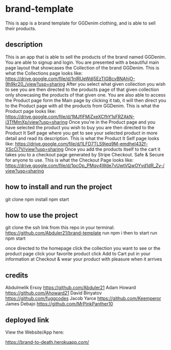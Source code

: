 # brand-template
This is app is a brand template for GGDenim clothing, and is able to sell their products.

## description

This is an app that is able to sell the products of the brand named GGDenim. You are able to signup and login. You are presented with a beautiful main page layout that showcases the Collection of the brand GGDenim. 
This is what the Collections page looks like: https://drive.google.com/file/d/1nIRUeWdj5EzTIGBcyBNAhjO-9h9kr20_/view?usp=sharing
After you select what given collection you wish to see you are then directed to the products page of that given collection only showcasing the products of that given one. You are also able to access the Product page form the Main page by clicking it tab, it will then direct you to the Product page with all the products from GGDenim.
This is what the Product page looks like: https://drive.google.com/file/d/1MJfIFMjZxeXCfhY1sFRZAkN-i3TfMmXp/view?usp=sharing
Once you're in the Product page and you have selected the product you wish to buy you are then directed to the Product It Self page where you get to see your selected product in more detail and read its description.
This is what the Product It Self page looks like: https://drive.google.com/file/d/1LFD7TLS9ieq9M-emdheI432f-XScCj7V/view?usp=sharing
Once you add the products itself to the cart it takes you to a checkout page generated by Stripe Checkout. Safe & Secure for anyone to use. 
This is what the Checkout Page looks like: https://drive.google.com/file/d/1pcOp_PMqv4Wde7vUwtVQwOYvd1dR_Zy-/view?usp=sharing

## how to install and run the project

git clone 
npm install
npm start

## how to use the project

git clone the ssh link from this repo in your terminal: https://github.com/Abduler21/brand-template
run npm i
then to start run npm start

once directed to the homepage click the collection you want to see or the product page
click your favorite product 
click Add to Cart
put in your information at Checkout 
& wear your product with pleasure when it arrives

## credits 

Abdulmelik Ersoy https://github.com/Abduler21
Adam Howard https://github.com/Ahoward21
David Binyatov https://github.com/fuggcodes
Jacob Yarce https://github.com/Keemperor
James Debajo https://github.com/MrPinkPanther10

## deployed link

View the Website/App here:

https://brand-to-death.herokuapp.com/

